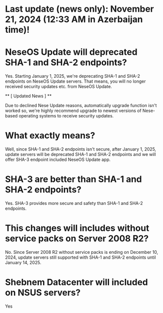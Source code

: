 # Last update (news only): November 21, 2024 (12:33 AM in Azerbaijan time)!

# NeseOS Update will deprecated SHA-1 and SHA-2 endpoints?

Yes. Starting January 1, 2025, we're deprecating SHA-1 and SHA-2 endpoints on NeseOS Update servers. That means, you will no longer received security updates etc. from NeseOS Update. 

** [  Updated News  ] **

Due to declined Nese Update reasons, automatically upgrade function isn't worked so, we're highly recommend upgrade to newest versions of Nese-based operating systems to receive security updates.

# What exactly means?

Well, since SHA-1 and SHA-2 endpoints isn't secure, after January 1, 2025, update servers will be deprecated SHA-1 and SHA-2 endpoints and we will offer SHA-3 endpoint included NeseOS Update app. 

# SHA-3 are better than SHA-1 and SHA-2 endpoints?

Yes. SHA-3 provides more secure and safety than SHA-1 and SHA-2 endpoints. 

# This changes will includes without service packs on Server 2008 R2?

No. Since Server 2008 R2 without service packs is ending on December 10, 2024, update servers still supported with SHA-1 and SHA-2 endpoints until January 14, 2025.

# Shebnem Datacenter will included on NSUS servers?

Yes
